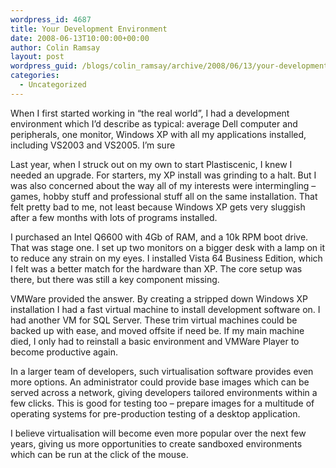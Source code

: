 ```yaml
---
wordpress_id: 4687
title: Your Development Environment
date: 2008-06-13T10:00:00+00:00
author: Colin Ramsay
layout: post
wordpress_guid: /blogs/colin_ramsay/archive/2008/06/13/your-development-environment.aspx
categories:
  - Uncategorized
---
```

When I first started working in &#8220;the real world&#8221;, I had a development environment which I&#8217;d describe as typical: average Dell computer and peripherals, one monitor, Windows XP with all my applications installed, including VS2003 and VS2005. I&#8217;m sure

Last year, when I struck out on my own to start Plastiscenic, I knew I needed an upgrade. For starters, my XP install was grinding to a halt. But I was also concerned about the way all of my interests were intermingling &#8211; games, hobby stuff and professional stuff all on the same installation. That felt pretty bad to me, not least because Windows XP gets very sluggish after a few months with lots of programs installed.

I purchased an Intel Q6600 with 4Gb of RAM, and a 10k RPM boot drive. That was stage one. I set up two monitors on a bigger desk with a lamp on it to reduce any strain on my eyes. I installed Vista 64 Business Edition, which I felt was a better match for the hardware than XP. The core setup was there, but there was still a key component missing.

VMWare provided the answer. By creating a stripped down Windows XP installation I had a fast virtual machine to install development software on. I had another VM for SQL Server. These trim virtual machines could be backed up with ease, and moved offsite if need be. If my main machine died, I only had to reinstall a basic environment and VMWare Player to become productive again.

In a larger team of developers, such virtualisation software provides even more options. An administrator could provide base images which can be served across a network, giving developers tailored environments within a few clicks. This is good for testing too &#8211; prepare images for a multitude of operating systems for pre-production testing of a desktop application.

I believe virtualisation will become even more popular over the next few years, giving us more opportunities to create sandboxed environments which can be run at the click of the mouse.&nbsp;
